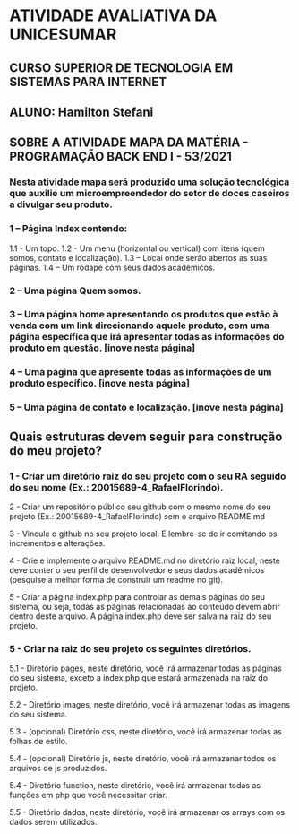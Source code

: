 #  ATIVIDADE AVALIATIVA DA UNICESUMAR  
##  CURSO  SUPERIOR DE TECNOLOGIA EM SISTEMAS PARA INTERNET
##  ALUNO:  Hamilton Stefani
##  SOBRE A ATIVIDADE MAPA  DA MATÉRIA - PROGRAMAÇÃO BACK END I - 53/2021
###  Nesta atividade mapa será produzido uma solução tecnológica que auxilie um microempreendedor do setor de doces caseiros a divulgar seu produto.
### 1 – Página Index contendo:
1.1 - Um topo.
1.2 - Um menu (horizontal ou vertical) com itens (quem somos, contato e localização).
1.3 – Local onde serão abertos as suas páginas.
1.4 – Um rodapé com seus dados acadêmicos.
 
### 2 – Uma página Quem somos.
### 3 – Uma página home apresentando os produtos que estão à venda com um link direcionando aquele produto, com uma página específica que irá apresentar todas as informações do produto em questão. [inove nesta página]
### 4 – Uma página que apresente todas as informações de um produto específico. [inove nesta página]
### 5 – Uma página de contato e localização. [inove nesta página]
 
## Quais estruturas devem seguir para construção do meu projeto?
 
### 1 - Criar um diretório raiz do seu projeto com o seu RA seguido do seu nome (Ex.: 20015689-4_RafaelFlorindo).

2 - Criar um repositório público seu github com o mesmo nome do seu projeto  (Ex.: 20015689-4_RafaelFlorindo) sem o arquivo README.md

3 - Vincule o github no seu projeto local. E lembre-se de ir comitando os incrementos e alterações.

4 - Crie e implemente o arquivo README.md no diretório raiz local, neste deve conter o seu perfil de desenvolvedor e seus dados acadêmicos (pesquise a melhor forma de construir um readme no git).

5 -  Criar a página index.php para controlar as demais páginas do seu sistema, ou seja, todas as páginas relacionadas ao conteúdo devem abrir dentro deste arquivo. A página index.php deve ser salva na raiz do seu projeto.

### 5 - Criar na raiz do seu projeto os seguintes diretórios.

5.1 - Diretório pages, neste diretório, você irá armazenar todas as páginas do seu sistema, exceto a index.php que estará armazenada na raiz do projeto.

5.2 - Diretório images, neste diretório, você irá armazenar todas as imagens do seu sistema.

5.3 - (opcional) Diretório css, neste diretório, você irá armazenar todas as folhas de estilo.

5.4 - (opcional) Diretório js, neste diretório, você irá armazenar todos os arquivos de js produzidos.

5.4 - Diretório function, neste diretório, você irá armazenar todas as funções em php que você necessitar criar.

5.5 - Diretório dados, neste diretório, você irá armazenar os arrays com os dados  serem utilizados.
